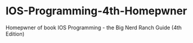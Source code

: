 IOS-Programming-4th-Homepwner
=============================

Homepwner of book IOS Programming - the Big Nerd Ranch Guide (4th Edition)
